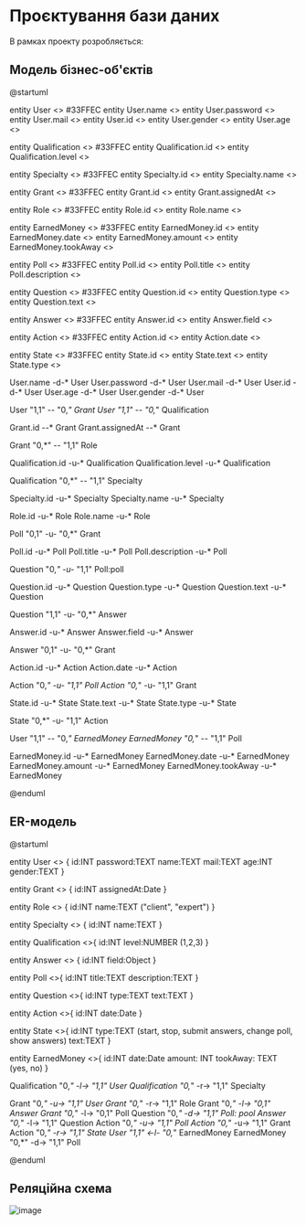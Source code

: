 # Проєктування бази даних

В рамках проекту розробляється: 

## Модель бізнес-об'єктів 

@startuml

  entity User <<ENTITY>> #33FFEC
  entity User.name <<TEXT>>
  entity User.password <<TEXT>>
  entity User.mail <<TEXT>>
  entity User.id <<NUMBER>>
  entity User.gender <<TEXT>>
  entity User.age <<NUMBER>>

  entity Qualification <<ENTITY>> #33FFEC
  entity Qualification.id <<NUMBER>>
  entity Qualification.level <<NUMBER>>

  entity Specialty <<ENTITY>> #33FFEC
  entity Specialty.id <<NUMBER>>
  entity Specialty.name <<TEXT>>

  entity Grant <<ENTITY>> #33FFEC
  entity Grant.id <<NUMBER>>
  entity Grant.assignedAt <<Date>>

  entity Role <<ENTITY>> #33FFEC
  entity Role.id <<NUMBER>>
  entity Role.name <<TEXT>>
  
  entity EarnedMoney <<ENTITY>> #33FFEC
  entity EarnedMoney.id <<NUMBER>>
  entity EarnedMoney.date <<Date>>
  entity EarnedMoney.amount <<NUMBER>>
  entity EarnedMoney.tookAway <<TEXT>>

  entity Poll <<ENTITY>> #33FFEC
  entity Poll.id <<NUMBER>>
  entity Poll.title <<TEXT>>
  entity Poll.description <<TEXT>>

  entity Question <<ENTITY>> #33FFEC
  entity Question.id <<NUMBER>>
  entity Question.type <<TEXT>>
  entity Question.text <<TEXT>>

  entity Answer <<ENTITY>> #33FFEC
  entity Answer.id <<NUMBER>>
  entity Answer.field <<OBJECT>>
  
  entity Action <<ENTITY>> #33FFEC
  entity Action.id <<NUMBER>>
  entity Action.date <<Date>>
  
  entity State <<ENTITY>> #33FFEC
  entity State.id <<NUMBER>>
  entity State.text <<TEXT>>
  entity State.type <<TEXT>>

  User.name -d-* User 
  User.password -d-* User
  User.mail -d-* User
  User.id -d-* User
  User.age -d-* User
  User.gender -d-* User

  User "1,1" -- "0,*" Grant
  User "1,1" -- "0,*" Qualification

  Grant.id --* Grant
  Grant.assignedAt --* Grant 

  Grant "0,*" -- "1,1" Role

  Qualification.id -u-* Qualification
  Qualification.level -u-* Qualification

  Qualification "0,*" -- "1,1" Specialty

  Specialty.id -u-* Specialty
  Specialty.name -u-* Specialty

  Role.id -u-* Role
  Role.name -u-* Role

  Poll "0,1" -u- "0,*" Grant
  
  Poll.id -u-* Poll
  Poll.title -u-* Poll
  Poll.description -u-* Poll

  Question "0,*" -u-* "1,1" Poll:poll
  
  Question.id -u-* Question
  Question.type -u-* Question 
  Question.text -u-* Question

  Question "1,1" -u- "0,*" Answer

  Answer.id -u-* Answer
  Answer.field -u-* Answer
  
  Answer "0,1" -u- "0,*" Grant
  
  Action.id -u-* Action
  Action.date -u-* Action
  
  Action "0,*" -u- "1,1" Poll
  Action "0,*" -u- "1,1" Grant
  
  State.id -u-* State
  State.text -u-* State
  State.type -u-* State
  
  State "0,*" -u- "1,1" Action
  
  User "1,1" -- "0,*" EarnedMoney
  EarnedMoney "0,*" -- "1,1" Poll
  
  EarnedMoney.id -u-* EarnedMoney
  EarnedMoney.date -u-* EarnedMoney
  EarnedMoney.amount -u-* EarnedMoney
  EarnedMoney.tookAway -u-* EarnedMoney

@enduml

## ER-модель

@startuml 
 
  entity User <<ENTITY>> { 
    id:INT 
    password:TEXT 
    name:TEXT 
    mail:TEXT
    age:INT
    gender:TEXT
  }

  entity Grant <<ENTITY>> { 
    id:INT 
    assignedAt:Date 
  } 

  entity Role <<ENTITY>> { 
    id:INT 
    name:TEXT ("client", "expert") 
  }

  entity Specialty <<ENTITY>> { 
    id:INT 
    name:TEXT 
  } 

  entity Qualification <<ENTITY>>{ 
    id:INT 
    level:NUMBER (1,2,3) 
  }

  entity Answer <<ENTITY>> { 
    id:INT 
    field:Object 
  }

  entity Poll <<ENTITY>>{ 
    id:INT 
    title:TEXT 
    description:TEXT 
  } 

  entity Question <<ENTITY>>{ 
    id:INT 
    type:TEXT 
    text:TEXT 
  }

  entity Action <<ENTITY>>{ 
    id:INT 
    date:Date 
  }

  entity State <<ENTITY>>{ 
    id:INT 
    type:TEXT (start, stop, submit answers, change poll, show answers)
    text:TEXT 
  }
  
  entity EarnedMoney <<ENTITY>>{ 
    id:INT 
    date:Date 
    amount: INT
    tookAway: TEXT (yes, no)
  }

  Qualification "0,*" -l-> "1,1" User 
  Qualification "0,*" -r-> "1,1" Specialty 
    
  Grant "0,*" -u-> "1,1" User 
  Grant "0,*" -r-> "1,1" Role 
  Grant "0,*" -l-> "0,1" Answer 
  Grant "0,*" -l-> "0,1" Poll 
  Question "0,*" -d-> "1,1" Poll: pool 
  Answer "0,*" -l-> "1,1" Question 
  Action "0,*" -u-> "1,1" Poll
  Action "0,*" -u-> "1,1" Grant
  Action "0,*" -r-> "1,1" State
  User "1,1" <-l- "0,*" EarnedMoney
  EarnedMoney "0,*" -d-> "1,1" Poll

@enduml

## Реляційна схема
![image](https://github.com/kujo205/db_labs/assets/45692117/96e400ad-3f8c-4bf4-8e0b-f9869906c3fa)

